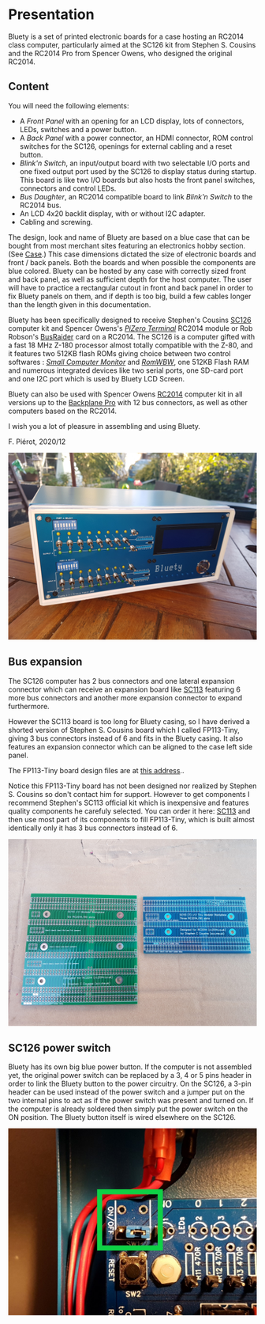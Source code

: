 # Presentation<A id="a2"></A>

Bluety is a set of printed electronic boards for a case hosting an RC2014 class computer, particularly aimed at the SC126 kit from Stephen S. Cousins and the RC2014 Pro from Spencer Owens, who designed the original RC2014.

## Content<A id="a3"></A>

You will need the following elements:

- A *Front Panel* with an opening for an LCD display, lots of connectors, LEDs, switches and a power button.
- A *Back Panel* with a power connector, an HDMI connector, ROM control switches for the SC126, openings for external cabling and a reset button.
- *Blink'n Switch*, an input/output board with two selectable I/O ports and one fixed output port used by the SC126 to display status during startup. This board is like two I/O boards but also hosts the front panel switches, connectors and control LEDs.
- *Bus Daughter*, an RC2014 compatible board to link *Blink'n Switch* to the RC2014 bus.
- An LCD 4x20 backlit display, with or without I2C adapter.
- Cabling and screwing.

The design, look and name of Bluety are based on a blue case that can be bought from most merchant sites featuring an electronics hobby section. (See [Case](#boitier).) This case dimensions dictated the size of electronic boards and front / back panels. Both the boards and when possible the components are blue colored. Bluety can be hosted by any case with correctly sized front and back panel, as well as sufficient depth for the host computer. The user will have to practice a rectangular cutout in front and back panel in order to fix Bluety panels on them, and if depth is too big, build a few cables longer than the length given in this documentation.

Bluety has been specifically designed to receive Stephen's Cousins [SC126](https://www.tindie.com/products/tindiescx/sc126-z180-sbc-motherboard-kit/) computer kit and Spencer Owens's *[PiZero Terminal](https://www.tindie.com/products/semachthemonkey/raspberry-pi-zero-serial-terminal-for-rc2014/?pt=ac_prod_search)* RC2014 module or Rob Robson's [BusRaider](https://www.tindie.com/products/robdobson/play-retro-games-rc2014-graphics-kit/) card on a RC2014.
The SC126 is a computer gifted with a fast 18 MHz Z-180 processor almost totally compatible with the Z-80, and it features two 512KB flash ROMs giving choice between two control softwares : [*Small Computer Monitor*](https://smallcomputercentral.wordpress.com/small-computer-monitor/) and [*RomWBW*](https://github.com/wwarthen/RomWBW), one 512KB Flash RAM and numerous integrated devices like two serial ports, one SD-card port and one I2C port which is used by Bluety LCD Screen.

Bluety can also be used with Spencer Owens [RC2014](https://www.tindie.com/stores/Semachthemonkey/) computer kit in all versions up to the [Backplane Pro](https://www.tindie.com/products/semachthemonkey/rc2014-pro-homebrew-z80-computer-kit/) with 12 bus connectors, as well as other computers based on the RC2014.

I wish you a lot of pleasure in assembling and using Bluety.

F. Piérot, 2020/12

<img src="Pictures/finished.jpg" alt="Finished Bluety" />

## Bus expansion<A id="a4"></A>

The SC126 computer has 2 bus connectors and one lateral expansion connector which can receive an expansion board like [SC113](https://www.tindie.com/products/tindiescx/sc113-modular-backplane-kit-for-rc2014/?pt=ac_prod_search) featuring 6 more bus connectors and another more expansion connector to expand furthermore.

However the SC113 board is too long for Bluety casing, so I have derived a shorted version of Stephen S. Cousins board which I called FP113-Tiny, giving 3 bus connectors instead of 6 and fits in the Bluety casing. It also features an expansion connector which can be aligned to the case left side panel.

The FP113-Tiny board design files are at [this address](https://oshwlab.com/bkg2018/sc113-t)..

Notice this FP113-Tiny board has not been designed nor realized by Stephen S. Cousins so don't contact him for support. However to get components I recommend Stephen's SC113 official kit which is inexpensive and features quality components he carefuly selected. You can order it here: [SC113](https://www.tindie.com/products/tindiescx/sc113-modular-backplane-kit-for-rc2014/) and then use most part of its components to fill FP113-Tiny, which is built almost identically only it has 3 bus connectors instead of 6.

<img src="Pictures/SC113tiny.jpg" alt="SC113 beside FP113-Tiny" style="zoom: 50%;" />

## SC126 power switch<A id="a5"></A>

Bluety has its own big blue power button. If the computer is not assembled yet, the original power switch can be replaced by a 3, 4 or 5 pins header in order to link the Bluety button to the power circuitry. On the SC126, a 3-pin header can be used instead of the power switch and a jumper put on the two internal pins to act as if the power switch was present and turned on. If the computer is already soldered then simply put the power switch on the ON position. The Bluety button itself is wired elsewhere on the SC126.

<img src="Pictures/97-contact.jpg" alt="On/Off replacement" style="zoom:50%;" />
